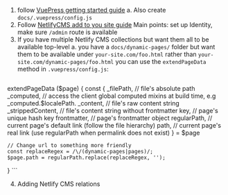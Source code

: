 1. follow [VuePress getting started guide](https://v1.vuepress.vuejs.org/guide/getting-started.html)
    a. Also create `docs/.vuepress/config.js`
2. Follow [NetlifyCMS add to you site guide](https://www.netlifycms.org/docs/add-to-your-site/)
    Main points: set up Identity, make sure `/admin` route is available
3. If you have multiple Netlify CMS collections but want them all to be available top-level
    a. you have a `docs/dynamic-pages/` folder but want them to be available under `your-site.com/foo.html` rather than
    `your-site.com/dynamic-pages/foo.html` you can use the `extendPageData` method in `.vuepress/config.js`:
    ```javascript
extendPageData ($page) {
    const {
      _filePath,           // file's absolute path
      _computed,           // access the client global computed mixins at build time, e.g _computed.$localePath.
      _content,            // file's raw content string
      _strippedContent,    // file's content string without frontmatter
      key,                 // page's unique hash key
      frontmatter,         // page's frontmatter object
      regularPath,         // current page's default link (follow the file hierarchy)
      path,                // current page's real link (use regularPath when permalink does not exist)
    } = $page

    // Change url to something more friendly
    const replaceRegex = /\/(dynamic-pages|pages)/;
    $page.path = regularPath.replace(replaceRegex, '');
  }
    ``` 
    
4. Adding Netlify CMS relations
